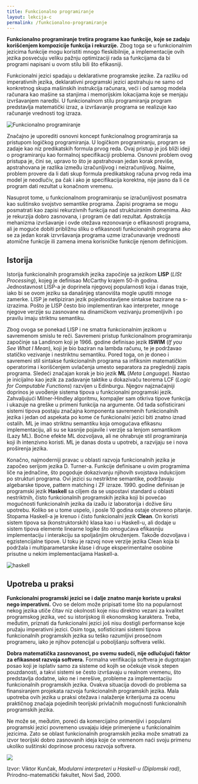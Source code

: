 ```yaml
---
title: Funkcionalno programiranje
layout: lekcija-c
permalink: /funkcionalno-programiranje
---
```


**Funkcionalno programiranje tretira programe kao funkcije, koje se zadaju korišćenjem kompozicije funkcija i rekurzije.** Zbog toga se u funkcionalnim jezicima funkcije mogu koristiti mnogo fleskibilnije, a implementacije ovih jezika posvećuju veliku pažnju optimizaciji rada sa funkcijama da bi programi napisani u ovom stilu bili što efikasniji.

Funkcionalni jezici spadaju u deklarativne programske jezike. Za razliku od imperativnih jezika, deklarativni programski jezici apstrahuju ne samo od konkretnog skupa mašinskih instrukcija računara, veći i od samog modela računara kao mašine sa stanjima i memorijskim lokacijama koje se menjaju izvršavanjem naredbi. U funkcionalnom stilu programiranja program predstavlja matematički izraz, a izvršavanje programa se realizuje kao računanje vrednosti tog izraza.

![Funkcionalno programiranje](https://cdn-images-1.medium.com/max/256/1*FqUSf96rhnS-38hDNvKxZQ.png)

Značajno je uporediti osnovni koncept funkcionalnog programiranja sa pristupom logičkog programiranja. U logičkom programiranju, program se zadaje kao niz predikatskih formula prvog reda. Ovaj pristup je još bliži ideji o programiranju kao formalnoj specifikaciji problema. Osnovni problem ovog pristupa je, čini se, upravo to što je apstrahovan jedan korak previše, apstrahovana je razlika izmed̄u izračunljivog i neizračunljivog. Naime, problem provere da li dati skup formula predikatskog računa prvog reda ima model je neodlučiv, pa čak i ako je specifikacija korektna, nije jasno da li će program dati rezultat u konačnom vremenu.

Nasuprot tome, u funkcionalnom programiranju se izračunljivost posmatra kao suštinsko svojstvo semantike programa. Zapisi programa se mogu posmatrati kao zapisi rekurzivnih funkcija nad struktuiranim domenima. Ako je rekurzija dobro zasnovana, i program će dati rezultat. Apstrakcija mehanizma izvršavanje i ovde otežava rezonovanje o efikasnosti programa, ali je moguće dobiti približnu sliku o efikasnosti funkcionalnih programa ako se za jedan korak izrvršavanja programa uzme izračunavanje vrednosti atomične funkcije ili zamena imena korisničke funkcije njenom definicijom.

## Istorija

Istorija funkcionalnih programskih jezika započinje sa jezikom **LISP** (*LISt Processing*), kojeg je definisao McCarthy krajem 50-ih godina. Jednostavnost LISP-a je doprinela njegovoj popularnosti koja i danas traje, iako bi se ovom jeziku sa današnjeg stanovišta mogle uputiti mnoge zamerke. LISP je netipiziran jezik pojednostavljene sintakse bazirane na s-izrazima. Pošto je LISP često bio implementiran kao interpreter, mnoge njegove verzije su zasnovane na dinamičkom vezivanju promenljivih i po pravilu imaju striktnu semantiku.

Zbog ovoga se ponekad LISP i ne smatra funkcionalnim jezikom u savremenom smislu te reči. Savremeni pristup funkcionalnom programiranju započinje sa Landinom koji je 1966. godine definisao jezik **ISWIM** (*If you See What I Mean*), koji je bio baziran na lambda računu, te je podržavao statičko vezivanje i nestriktnu semantiku. Pored toga, on je doneo i savremeni stil sintakse funkcionalnih programa sa infiksnim matematičkim operatorima i korišćenjem uvlačenja umesto separatora za pregledniji zapis programa. Sledeći značajan korak je bio jezik **ML** (*Meta Language*). Nastao je inicijalno kao jezik za zadavanje taktike u dokazivaču teorema LCF (*Logic for Computable Functions*) razvijen u Edinburgu. Njegov najznačajniji doprinos je uvod̄enje sistema tipova u funkcionalni programski jezik. Zahvaljujući Milner-Hindley algoritmu, kompajler sam otkriva tipove funkcija i ukazuje na greške u primeni funkcija na argumente. Od tada sofisticirani sistemi tipova postaju značajna komponenta savremenih funkcionalnih jezika i jedan od aspekata po kome će funkcionalni jezici biti znatno iznad ostalih. ML je imao striktnu semantiku koja omogućava efikasnu implementaciju, ali su se kasnije pojavile i verzije sa lenjom semantikom (Lazy ML). Bočne efekte ML dozvoljava, ali ne ohrabruje stil programiranja koji ih intenzivno koristi. ML je danas dosta u upotrebi, a razvijaju se i nova proširenja jezika.

Konačno, najmoderniji pravac u oblasti razvoja funkcionalnih jezika je započeo serijom jezika D. Turner-a. Funkcije definisane u ovim programima liče na jednačine, što pogoduje dokazivanju njihovih svojstava indukcijom po strukturi programa. Ovi jezici su nestriktne semantike, podržavaju algebarske tipove, pattern matching i ZF izraze. 1990. godine definisan je programski jezik **Haskell** sa ciljem da se uspostavi standard u oblasti nestriktnih, čisto funkcionalnih programskih jezika koji bi povećao mogućnosti funkcionalnih jezika da izad̄u iz laboratorija i dožive širu upotrebu. Koliko se u tome uspelo, i posle 10 godina ostaje otvoreno pitanje. Stopama Haskell-a je krenuo i čisto funkcionalni jezik **Clean**. On koristi sistem tipova sa (konstruktorskih) klasa kao i u Haskell-u, ali dodaje u sistem tipova elemente linearne logike što omogućava efikasniju implementaciju i interakciju sa spoljašnjim okruženjem. Takod̄e dozvoljava i egzistencijalne tipove. U toku je razvoj nove verzije jezika Clean koja bi podržala i multiparametarske klase i druge eksperimentalne osobine prisutne u nekim implementacijama Haskell-a.

![haskell](https://cdn-images-1.medium.com/max/800/1*CG-y4web1vxARdTakH-k9Q.png)

## Upotreba u praksi

**Funkcionalni programski jezici se i dalje znatno manje koriste u praksi nego imperativni.** Ovo se delom može pripisati tome što na popularnost nekog jezika utiče čitav niz okolnosti koje nisu direktno vezani za kvalitet programskog jezika, već su istorijskog ili ekonomskog karaktera. Treba, med̄utim, priznati da funkcionalni jezici još nisu dostigli performanse koje pružaju imperativni jezici. Osim toga, sofisticirani sistemi tipova funkcionalnih programskih jezika su teško razumljivi prosečnom programeru, iako je njihov potencijal u poboljšanju softvera veliki.

**Dobra matematička zasnovanost, po svemu sudeći, nije odlučujući faktor za efikasnost razvoja softvera.** Formalna verifikacija softvera je dugotrajan posao koji je isplativ samo za sisteme od kojih se očekuje visok stepen pouzdanosti, a takvi sistemi se često izvršavaju u realnom vremenu, što predstavlja dodatne, iako ne i nerešive, probleme za implementaciju funkcionalnih programskih jezika. Ovakva situacija dovodi do problema sa finansiranjem projekata razvoja funkcionalnih programskih jezika. Mala upotreba ovih jezika u praksi otežava i nalaženje kriterijuma za ocenu praktičnog značaja pojedinih teorijski privlačnih mogućnosti funkcionalnih programskih jezika.

Ne može se, med̄utim, poreći da komercijalno primenljivi i popularni programski jezici povremeno usvajaju ideje primenjene u funkcionalnim jezicima. Zato se oblast funkcionalnih programskih jezika može smatrati za izvor teorijski dobro zasnovanih ideja koje će vremenom naći svoju primenu ukoliko suštinski doprinose procesu razvoja softvera.

![](https://cdn-images-1.medium.com/max/288/1*exgznl7z65gttRxLsMAV2A.png)

Izvor: Viktor Kunčak, *Modularni interpreteri u Haskell-u (Diplomski rad)*, Prirodno-matematički fakultet, Novi Sad, 2000.
